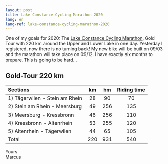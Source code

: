 ```yaml
---
layout: post
title: Lake Constance Cycling Marathon 2020
lang: en
lang-ref: lake-constance-cycling-marathon-2020
---
```


One of my goals for 2020: The [Lake Constance Cycling Marathon](https://bodensee-radmarathon.ch/en/), Gold Tour with 220 km around the Upper and Lower Lake in one day. Yesterday I registered, now there is no turning back! My new bike will be built on 09/03 and the marathon will take place on 09/12. I have exactly six months to prepare. This is going to be hard...

## Gold-Tour 220 km

| Sections | km | hm | Riding time |
| :-- | :--: | :--: | :--: |
| 1) Tägerwilen - Stein am Rhein | 28 | 90 | 70 |
| 2) Stein am Rhein - Meersburg | 49 | 256 | 135 |
| 3) Meersburg - Kressbronn | 46 | 256 | 110 |
| 4) Kressbronn - Altenrhein | 53 | 255 | 120 |
| 5) Altenrhein - Tägerwilen | 44 | 65 | 105 |
| Total | 220 | 931 | 540 |

Yours  
Marcus
